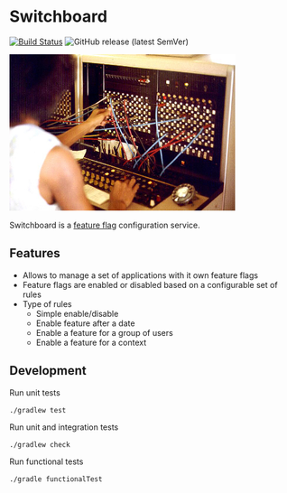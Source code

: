 # Switchboard

[![Build Status](https://jenkins-prod.api-platforms.telegraph.co.uk/buildStatus/icon?job=Dashboard%2Fswitchboard%2F1.x.x)](https://jenkins-prod.api-platforms.telegraph.co.uk/job/Dashboard/view/Utils/job/switchboard/job/1.x.x/)
![GitHub release (latest SemVer)](https://img.shields.io/github/v/release/telegraph/switchboard?sort=semver)

![Switchboard photo by Joseph A. Carr](/media/switchboard.jpg "Switchboard photo by Joseph A. Carr")

Switchboard is a [feature flag](https://martinfowler.com/articles/feature-toggles.html) configuration service.

## Features

- Allows to manage a set of applications with it own feature flags
- Feature flags are enabled or disabled based on a configurable set of rules
- Type of rules
  - Simple enable/disable
  - Enable feature after a date
  - Enable a feature for a group of users
  - Enable a feature for a context

## Development

Run unit tests

```shell script
./gradlew test
```

Run unit and integration tests

```shell script
./gradlew check
```

Run functional tests

```shell script
./gradle functionalTest
```
